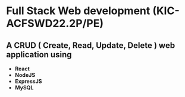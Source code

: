 # Full Stack Web development (KIC-ACFSWD22.2P/PE)

## A CRUD ( Create, Read, Update, Delete ) web application using
- **React**
- **NodeJS**
- **ExpressJS**
- **MySQL**

